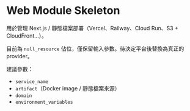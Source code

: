 # Web Module Skeleton

用於管理 Next.js / 靜態檔案部署（Vercel、Railway、Cloud Run、S3 + CloudFront…）。

目前為 `null_resource` 佔位，僅保留輸入參數。待決定平台後替換為真正的 provider。

建議參數：
- `service_name`
- `artifact`（Docker image / 靜態檔案來源）
- `domain`
- `environment_variables`
